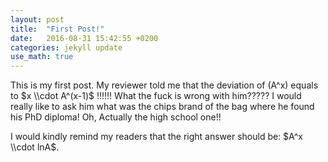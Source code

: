 ```yaml
---
layout: post
title:  "First Post!"
date:   2016-08-31 15:42:55 +0200
categories: jekyll update
use_math: true
---
```


This is my first post. My reviewer told me that the deviation of (A^x)
 equals to $x \\cdot A^(x-1)$ !!!!!! What the fuck is wrong with him????? I would really like to ask him
  what was the chips brand of the bag where he found his PhD diploma! Oh, Actually the high school one!!

I would kindly remind my readers that the right answer should be: $A^x \\cdot lnA$.


